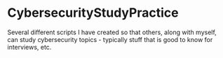 # CybersecurityStudyPractice
Several different scripts I have created so that others, along with myself, can study cybersecurity topics - typically stuff that is good to know for interviews, etc.
